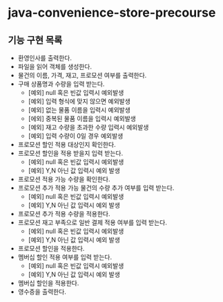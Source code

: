 # java-convenience-store-precourse

## 기능 구현 목록
- 환영인사를 출력한다.
- 파일을 읽어 객체를 생성한다.
- 물건의 이름, 가격, 재고, 프로모션 여부를 출력한다.
- 구매 상품명과 수량을 입력 받는다.
    - [예외] null 혹은 빈값 입력시 예외발생
    - [예외] 입력 형식에 맞지 않으면 예외발생
    - [예외] 없는 물품 이름을 입력시 예외발생
    - [에외] 중복된 물품 이름을 입력시 예외발생
    - [예외] 재고 수량을 초과한 수량 입력시 예외발생
    - [예외] 입력 수량이 0일 경우 예외발생
- 프로모션 할인 적용 대상인지 확인한다.
- 프로모션 할인을 적용 받을지 입력 받는다.
    - [예외] null 혹은 빈값 입력시 예외발생
    - [예외] Y,N 아닌 값 입력시 예외 발생
- 프로모션 적용 가능 수량을 확인한다.
- 프로모션 추가 적용 가능 물건의 수량 추가 여부를 입력 받는다.
    - [예외] null 혹은 빈값 입력시 예외발생
    - [예외] Y,N 아닌 값 입력시 예외 발생
- 프로모션 추가 적용 수량을 적용한다.
- 프로모션 재고 부족으로 일반 결제 적용 여부를 입력 받는다.
    - [예외] null 혹은 빈값 입력시 예외발생
    - [예외] Y,N 아닌 값 입력시 예외 발생
- 프로모션 할인을 적용한다.
- 멤버십 할인 적용 여부를 입력 받는다.
    - [예외] null 혹은 빈값 입력시 예외발생
    - [예외] Y,N 아닌 값 입력시 예외 발생
- 멤버십 할인을 적용한다.
- 영수증을 출력한다.